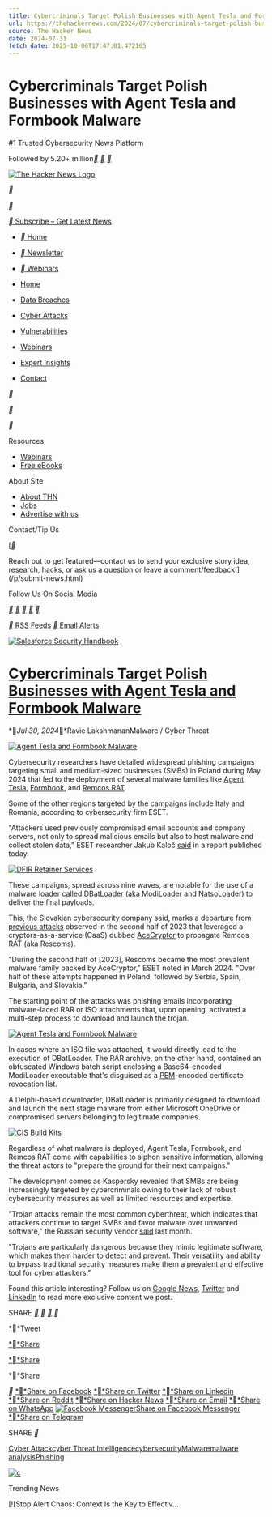 ```yaml
---
title: Cybercriminals Target Polish Businesses with Agent Tesla and Formbook Malware
url: https://thehackernews.com/2024/07/cybercriminals-target-polish-businesses.html
source: The Hacker News
date: 2024-07-31
fetch_date: 2025-10-06T17:47:01.472165
---
```


# Cybercriminals Target Polish Businesses with Agent Tesla and Formbook Malware

#1 Trusted Cybersecurity News Platform

Followed by 5.20+ million[**](https://twitter.com/thehackersnews)
[**](https://www.linkedin.com/company/thehackernews/)
[**](https://www.facebook.com/thehackernews)

[![The Hacker News Logo](data:image/png;base64...)](/)

**

**

[** Subscribe – Get Latest News](#email-outer)

* [** Home](/)
* [** Newsletter](#email-outer)
* [** Webinars](/p/upcoming-hacker-news-webinars.html)

* [Home](/)
* [Data Breaches](/search/label/data%20breach)
* [Cyber Attacks](/search/label/Cyber%20Attack)
* [Vulnerabilities](/search/label/Vulnerability)
* [Webinars](/p/upcoming-hacker-news-webinars.html)
* [Expert Insights](https://thehackernews.com/expert-insights/)
* [Contact](/p/submit-news.html)

**

**

**

Resources

* [Webinars](/p/upcoming-hacker-news-webinars.html)
* [Free eBooks](https://thehackernews.tradepub.com)

About Site

* [About THN](/p/about-us.html)
* [Jobs](/p/careers-technical-writer-designer-and.html)
* [Advertise with us](/p/advertising-with-hacker-news.html)

Contact/Tip Us

[**

Reach out to get featured—contact us to send your exclusive story idea, research, hacks, or ask us a question or leave a comment/feedback!](/p/submit-news.html)

Follow Us On Social Media

[**](https://www.facebook.com/thehackernews)
[**](https://twitter.com/thehackersnews)
[**](https://www.linkedin.com/company/thehackernews/)
[**](https://www.youtube.com/c/thehackernews?sub_confirmation=1)
[**](https://www.instagram.com/thehackernews/)

[** RSS Feeds](https://feeds.feedburner.com/TheHackersNews)
[** Email Alerts](#email-outer)

[![Salesforce Security Handbook](https://blogger.googleusercontent.com/img/b/R29vZ2xl/AVvXsEjWa8tsMNqlevi1HGF1ALQRGIq7hROPFAbHd3R1RTEOe73T8_Q2xW_-91t2jSGjU5peiPb8QYblGp4igNW-u2Qmlxbp2BKzTVMSvyXDZJmC-BYpiiJHrcnG5drmSP97iZ9PVIf1DeEr7U-7vWpe4HXwfMjt8FGNgq5mOycOJluYr9wF7YOKrQY9MfArwgjt/s728-e100/ai-agent-security-d.png)](https://thehackernews.uk/ai-agent-security-d)

# [Cybercriminals Target Polish Businesses with Agent Tesla and Formbook Malware](https://thehackernews.com/2024/07/cybercriminals-target-polish-businesses.html)

**Jul 30, 2024**Ravie LakshmananMalware / Cyber Threat

[![Agent Tesla and Formbook Malware](data:image/png;base64... "Agent Tesla and Formbook Malware")](https://blogger.googleusercontent.com/img/b/R29vZ2xl/AVvXsEiK5XbF4XBjAvcao1vstm5w5JQfNY_TqUv9ck076AHbXHBx_8qnazJSd8Kefm35XjRc-PlJeeplYVWh453XvWhfYLATJi_hOsujO7PZp2npP9VkAd2jlp0FLgkiccgeSUMeykBnHfcMV5Q-SKhQTBTCZotdW8H8E_vGOUKbxant2BczUXHUWgtT3Ws27zWf/s790-rw-e365/malware.png)

Cybersecurity researchers have detailed widespread phishing campaigns targeting small and medium-sized businesses (SMBs) in Poland during May 2024 that led to the deployment of several malware families like [Agent Tesla](https://thehackernews.com/2023/12/hackers-exploiting-old-ms-excel.html), [Formbook](https://thehackernews.com/2024/01/new-jinxloader-targeting-users-with.html), and [Remcos RAT](https://thehackernews.com/2024/01/remcos-rat-spreading-through-adult.html).

Some of the other regions targeted by the campaigns include Italy and Romania, according to cybersecurity firm ESET.

"Attackers used previously compromised email accounts and company servers, not only to spread malicious emails but also to host malware and collect stolen data," ESET researcher Jakub Kaloč [said](https://www.welivesecurity.com/en/eset-research/phishing-targeting-polish-smbs-continues-modiloader/) in a report published today.

[![DFIR Retainer Services](data:image/png;base64...)](https://thehackernews.uk/cloud-insight-d)

These campaigns, spread across nine waves, are notable for the use of a malware loader called [DBatLoader](https://thehackernews.com/2024/07/onedrive-phishing-scam-tricks-users.html) (aka ModiLoader and NatsoLoader) to deliver the final payloads.

This, the Slovakian cybersecurity company said, marks a departure from [previous attacks](https://thehackernews.com/2024/03/new-strelastealer-phishing-attacks-hit.html) observed in the second half of 2023 that leveraged a cryptors-as-a-service (CaaS) dubbed [AceCryptor](https://thehackernews.com/2023/05/acecryptor-cybercriminals-powerful.html) to propagate Remcos RAT (aka Rescoms).

"During the second half of [2023], Rescoms became the most prevalent malware family packed by AceCryptor," ESET noted in March 2024. "Over half of these attempts happened in Poland, followed by Serbia, Spain, Bulgaria, and Slovakia."

The starting point of the attacks was phishing emails incorporating malware-laced RAR or ISO attachments that, upon opening, activated a multi-step process to download and launch the trojan.

[![Agent Tesla and Formbook Malware](data:image/png;base64... "Agent Tesla and Formbook Malware")](https://blogger.googleusercontent.com/img/b/R29vZ2xl/AVvXsEhpyhCKzP3XumCBOzFrD9g_k3N1H2mFnDQw9X-Du-uiOTkQH6KHlup9B3fI0J_uH_Ppd8h5yRLWRi6KxrxAggnRaCTPOsQXA193PpBgcrqOWOeVFWiHPZzxSHTGiEtSTsotKqcPj_HPUwxxdHWHTcpaYo6JI2wANAPBDzP5V6mPAo7Mo5NBTNChvOvmLB-y/s790-rw-e365/chart.png)

In cases where an ISO file was attached, it would directly lead to the execution of DBatLoader. The RAR archive, on the other hand, contained an obfuscated Windows batch script enclosing a Base64-encoded ModiLoader executable that's disguised as a [PEM](https://en.wikipedia.org/wiki/Privacy-Enhanced_Mail)-encoded certificate revocation list.

A Delphi-based downloader, DBatLoader is primarily designed to download and launch the next stage malware from either Microsoft OneDrive or compromised servers belonging to legitimate companies.

[![CIS Build Kits](data:image/png;base64...)](https://thehackernews.uk/platform-shield-d)

Regardless of what malware is deployed, Agent Tesla, Formbook, and Remcos RAT come with capabilities to siphon sensitive information, allowing the threat actors to "prepare the ground for their next campaigns."

The development comes as Kaspersky revealed that SMBs are being increasingly targeted by cybercriminals owing to their lack of robust cybersecurity measures as well as limited resources and expertise.

"Trojan attacks remain the most common cyberthreat, which indicates that attackers continue to target SMBs and favor malware over unwanted software," the Russian security vendor [said](https://securelist.com/smb-threat-report-2024/113010/) last month.

"Trojans are particularly dangerous because they mimic legitimate software, which makes them harder to detect and prevent. Their versatility and ability to bypass traditional security measures make them a prevalent and effective tool for cyber attackers."

Found this article interesting? Follow us on [Google News](https://news.google.com/publications/CAAqLQgKIidDQklTRndnTWFoTUtFWFJvWldoaFkydGxjbTVsZDNNdVkyOXRLQUFQAQ), [Twitter](https://twitter.com/thehackersnews) and [LinkedIn](https://www.linkedin.com/company/thehackernews/) to read more exclusive content we post.

SHARE
[**](#link_share)
[**](#link_share)
[**](#link_share)
**

[**Tweet](#link_share)

[**Share](#link_share)

[**Share](#link_share)

**Share

**
[**Share on Facebook](#link_share)
[**Share on Twitter](#link_share)
[**Share on Linkedin](#link_share)
[**Share on Reddit](#link_share)
[**Share on Hacker News](#link_share)
[**Share on Email](#link_share)
[**Share on WhatsApp](#link_share)
[![Facebook Messenger](data:image/png;base64...)Share on Facebook Messenger](#link_share)
[**Share on Telegram](#link_share)

SHARE **

[Cyber Attack](https://thehackernews.com/search/label/Cyber%20Attack)[cyber Threat Intelligence](https://thehackernews.com/search/label/cyber%20Threat%20Intelligence)[cybersecurity](https://thehackernews.com/search/label/cybersecurity)[Malware](https://thehackernews.com/search/label/Malware)[malware analysis](https://thehackernews.com/search/label/malware%20analysis)[Phishing](https://thehackernews.com/search/label/Phishing)

[![c](data:image/svg+xml;base64...)](https://thehackernews.uk/cloud-defense)

Trending News

[![Stop Alert Chaos: Context Is the Key to Effectiv...